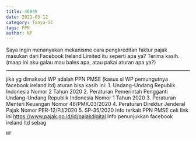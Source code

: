 ```yaml
---
title: 46949
date: 2021-03-12
category: Tanya-SC
tags: PPN
author: NP
---
```


Saya ingin menanyakan mekanisme cara pengkreditan faktur pajak masukan dari Facebook Ireland Limited itu seperti apa ya? Terima kasih. (maap ini aku galau mau bales apa, atau pakai aturan apa ya?)

---

jika yg dimaksud WP adalah PPN PMSE (kasus si WP pemungutnya facebook ireland ltd) aturan bisa kasih ini: 1. Undang-Undang Republik Indonesia Nomor 2 Tahun 2020 2. Peraturan Pemerintah Pengganti Undang-Undang Republik Indonesia Nomor 1 Tahun 2020 3. Peraturan Menteri Keuangan Nomor 48/PMK.03/2020 4. Peraturan Direktur Jenderal Pajak Nomor PER-12/PJ/2020 5. SP-35/2020 Info terkait PPN PMSE cek link ini https://www.pajak.go.id/id/pajakdigital Info penunjukkan facebook ireland ltd sebag

`NP`
